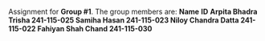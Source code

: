 Assignment for **Group #1**.
The group members are:
        **Name**                        **ID**
**Arpita Bhadra Trisha             241-115-025
Samiha Hasan                       241-115-023
Niloy Chandra Datta                241-115-022
Fahiyan Shah Chand                 241-115-030**

